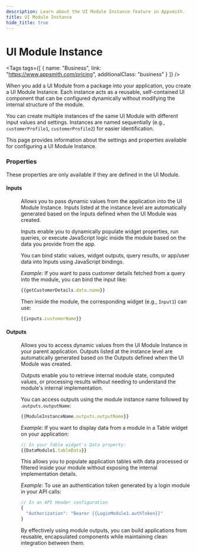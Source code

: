 ```yaml
---
description: Learn about the UI Module Instance feature in Appsmith.
title: UI Module Instance
hide_title: true
---
```

<!-- vale off -->

<div className="tag-wrapper">
 <h1>UI Module Instance</h1>

<Tags
tags={[
{ name: "Business", link: "https://www.appsmith.com/pricing", additionalClass: "business" }
]}
/>

</div>

<!-- vale on -->




When you add a UI Module from a package into your application, you create a UI Module Instance. Each instance acts as a reusable, self-contained UI component that can be configured dynamically without modifying the internal structure of the module.

You can create multiple instances of the same UI Module with different input values and settings.
Instances are named sequentially (e.g., `customerProfile1`, `customerProfile2`) for easier identification.

This page provides information about the settings and properties available for configuring a UI Module Instance.


 <ZoomImage src="/img/uimod.drawio.png" alt="" caption="" />



### Properties

These properties are only available if they are defined in the UI Module.


#### Inputs

<dd>

Allows you to pass dynamic values from the application into the UI Module Instance. Inputs listed at the instance level are automatically generated based on the Inputs defined when the UI Module was created.

Inputs enable you to dynamically populate widget properties, run queries, or execute JavaScript logic inside the module based on the data you provide from the app.

You can bind static values, widget outputs, query results, or app/user data into Inputs using JavaScript bindings.


*Example:* If you want to pass customer details fetched from a query into the module, you can bind the input like:

```javascript
{{getCustomerDetails.data.name}}
```

Then inside the module, the corresponding widget (e.g., `Input1`) can use:

```javascript
{{inputs.customerName}}
```


</dd>

#### Outputs

<dd>

Allows you to access dynamic values from the UI Module Instance in your parent application. Outputs listed at the instance level are automatically generated based on the Outputs defined when the UI Module was created.

Outputs enable you to retrieve internal module state, computed values, or processing results without needing to understand the module's internal implementation.

You can access outputs using the module instance name followed by .`outputs.outputName`:


```javascript
{{ModuleInstanceName.outputs.outputName}}
```

*Example:* If you want to display data from a module in a Table widget on your application:

```javascript
// In your Table widget's Data property:
{{DataModule1.tableData}}
```

This allows you to populate application tables with data processed or filtered inside your module without exposing the internal implementation details.

*Example:* To use an authentication token generated by a login module in your API calls:

```javascript
// In an API Header configuration
{
  "Authorization": "Bearer {{LoginModule1.authToken}}"
}
```

By effectively using module outputs, you can build applications from reusable, encapsulated components while maintaining clean integration between them.

</dd>
